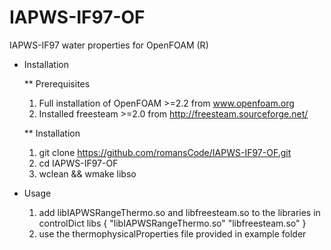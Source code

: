 IAPWS-IF97-OF
=============

IAPWS-IF97 water properties for OpenFOAM (R)

* Installation

  ** Prerequisites

    1. Full installation of OpenFOAM >=2.2 from www.openfoam.org
    2. Installed freesteam >=2.0 from http://freesteam.sourceforge.net/ 
  
  ** Installation
  
    1. git clone https://github.com/romansCode/IAPWS-IF97-OF.git
    2. cd IAPWS-IF97-OF
    3. wclean && wmake libso

* Usage
  
  1. add libIAPWSRangeThermo.so and libfreesteam.so to the libraries in controlDict
     libs
     {
       "libIAPWSRangeThermo.so"
       "libfreesteam.so"
     }
  2. use the thermophysicalProperties file provided in example folder
